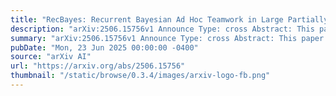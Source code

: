 ```yaml
---
title: "RecBayes: Recurrent Bayesian Ad Hoc Teamwork in Large Partially Observable Domains"
description: "arXiv:2506.15756v1 Announce Type: cross Abstract: This paper proposes RecBayes, a novel approach for ad hoc teamwork under partial observability, a setting where agents are deployed on-the-fly to environments where pre-existing teams operate, that never requires, at any stage, access to the states of the environment or the actions of its teammates. We show that by relying on a recurrent Bayesian classifier trained using past experiences, an ad hoc agent is effectively able to identify known teams and tasks being performed from observations alone. Unlike recent approaches such as PO-GPL (Gu et al., 2021) and FEAT (Rahman et al., 2023), that require at some stage fully observable states of the environment, actions of teammates, or both, or approaches such as ATPO (Ribeiro et al., 2023) that require the environments to be small enough to be tabularly modelled (Ribeiro et al., 2023), in their work up to 4.8K states and 1.7K observations, we show RecBayes is both able to handle arbitrarily large spaces while never relying on either states and teammates' actions. Our results in benchmark domains from the multi-agent systems literature, adapted for partial observability and scaled up to 1M states and 2^125 observations, show that RecBayes is effective at identifying known teams and tasks being performed from partial observations alone, and as a result, is able to assist the teams in solving the tasks effectively."
summary: "arXiv:2506.15756v1 Announce Type: cross Abstract: This paper proposes RecBayes, a novel approach for ad hoc teamwork under partial observability, a setting where agents are deployed on-the-fly to environments where pre-existing teams operate, that never requires, at any stage, access to the states of the environment or the actions of its teammates. We show that by relying on a recurrent Bayesian classifier trained using past experiences, an ad hoc agent is effectively able to identify known teams and tasks being performed from observations alone. Unlike recent approaches such as PO-GPL (Gu et al., 2021) and FEAT (Rahman et al., 2023), that require at some stage fully observable states of the environment, actions of teammates, or both, or approaches such as ATPO (Ribeiro et al., 2023) that require the environments to be small enough to be tabularly modelled (Ribeiro et al., 2023), in their work up to 4.8K states and 1.7K observations, we show RecBayes is both able to handle arbitrarily large spaces while never relying on either states and teammates' actions. Our results in benchmark domains from the multi-agent systems literature, adapted for partial observability and scaled up to 1M states and 2^125 observations, show that RecBayes is effective at identifying known teams and tasks being performed from partial observations alone, and as a result, is able to assist the teams in solving the tasks effectively."
pubDate: "Mon, 23 Jun 2025 00:00:00 -0400"
source: "arXiv AI"
url: "https://arxiv.org/abs/2506.15756"
thumbnail: "/static/browse/0.3.4/images/arxiv-logo-fb.png"
---
```


